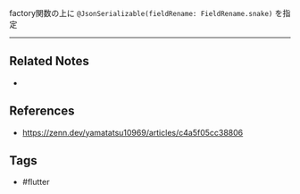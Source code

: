 factory関数の上に
`@JsonSerializable(fieldRename: FieldRename.snake)`
を指定

---
## Related Notes
- 

## References
- https://zenn.dev/yamatatsu10969/articles/c4a5f05cc38806

## Tags
- #flutter 